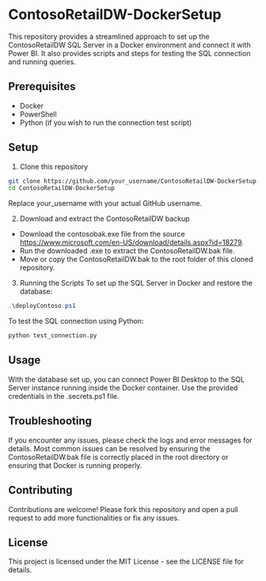 # ContosoRetailDW-DockerSetup
This repository provides a streamlined approach to set up the ContosoRetailDW SQL Server in a Docker environment and connect it with Power BI. It also provides scripts and steps for testing the SQL connection and running queries.

## Prerequisites
- Docker
- PowerShell
- Python (if you wish to run the connection test script)

## Setup
1. Clone this repository
```bash
git clone https://github.com/your_username/ContosoRetailDW-DockerSetup.git
cd ContosoRetailDW-DockerSetup
```
Replace your_username with your actual GitHub username.

2. Download and extract the ContosoRetailDW backup
- Download the contosobak.exe file from the source https://www.microsoft.com/en-US/download/details.aspx?id=18279.
- Run the downloaded .exe to extract the ContosoRetailDW.bak file.
- Move or copy the ContosoRetailDW.bak to the root folder of this cloned repository.

3. Running the Scripts
To set up the SQL Server in Docker and restore the database:

```powershell
.\deployContoso.ps1
```
To test the SQL connection using Python:

```bash
python test_connection.py
```

## Usage
With the database set up, you can connect Power BI Desktop to the SQL Server instance running inside the Docker container. Use the provided credentials in the .secrets.ps1 file.

## Troubleshooting
If you encounter any issues, please check the logs and error messages for details. Most common issues can be resolved by ensuring the ContosoRetailDW.bak file is correctly placed in the root directory or ensuring that Docker is running properly.

## Contributing
Contributions are welcome! Please fork this repository and open a pull request to add more functionalities or fix any issues.

## License
This project is licensed under the MIT License - see the LICENSE file for details.

